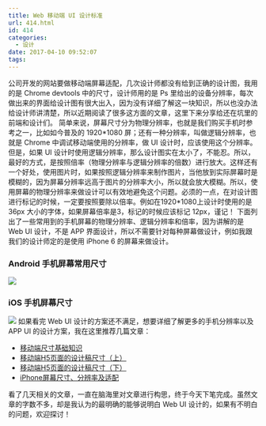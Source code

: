 ```yaml
---
title: Web 移动端 UI 设计标准
url: 414.html
id: 414
categories:
  - 设计
date: 2017-04-10 09:52:07
tags:
---
```


公司开发的网站要做移动端屏幕适配，几次设计师都没有给到正确的设计图，我用的是 Chrome devtools 中的尺寸，设计师用的是 Ps 里给出的设备分辨率，每次做出来的界面给设计图有很大出入，因为没有详细了解这一块知识，所以也没办法给设计师讲清楚，所以近期阅读了很多这方面的文章，这里下来分享给还在坑里的前端和设计们。 简单来说，屏幕尺寸分为物理分辨率，也就是我们购买手机时参考之一，比如如今普及的 1920\*1080 屏；还有一种分辨率，叫做逻辑分辨率，也就是 Chrome 中调试移动端使用的分辨率，做 UI 设计时，应该使用这个分辨率。 但是，如果 UI 设计时使用逻辑分辨率，那么设计图实在太小了，不能忍。所以，最好的方式，是按照倍率（物理分辨率与逻辑分辨率的倍数）进行放大。这样还有一个好处，使用图片时，如果按照逻辑分辨率来制作图片，当他放到实际屏幕时是模糊的，因为屏幕分辨率远高于图片的分辨率大小，所以就会放大模糊。所以，使用屏幕的物理分辨率来做设计可以有效地避免这个问题。必须的一点，在对设计图进行标记的时候，一定要按照要除以倍率。例如在1920\*1080上设计时使用的是 36px 大小的字体，如果屏幕倍率是3，标记的时候应该标记 12px，谨记！ 下面列出了一些常用到的手机屏幕的物理分辨率、逻辑分辨率和倍率，因为讲解的是 Web UI 设计，不是 APP 界面设计，所以不需要针对每种屏幕做设计，例如我跟我们的设计师定的是使用 iPhone 6 的屏幕来做设计。

### Android 手机屏幕常用尺寸

![](http://cdn.dreamser.com/wp-content/uploads/2017/04/6.png)

### iOS 手机屏幕尺寸

![](http://cdn.dreamser.com/wp-content/uploads/2017/04/20141226185359140.png) 如果看完 Web UI 设计的方案还不满足，想要详细了解更多的手机分辨率以及 APP UI 的设计方案，我在这里推荐几篇文章：

*   [移动端尺寸基础知识](http://colachan.com/post/3435)
*   [移动端H5页面的设计稿尺寸（上）](http://zikoman.lofter.com/post/3bf3bb_6da8d80)
*   [移动端H5页面的设计稿尺寸（下）](http://zikoman.lofter.com/post/3bf3bb_6da8e55)
*   [iPhone屏幕尺寸、分辨率及适配](http://blog.csdn.net/phunxm/article/details/42174937)

看了几天相关的文章，一直在脑海里对文章进行构思，终于今天下笔完成。虽然文章的字数不多，却是我认为的最明确的能够说明白 Web UI 设计的，如果有不明白的问题，欢迎探讨！